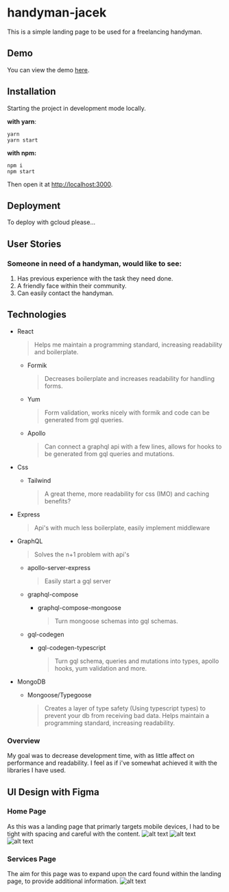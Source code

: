 # handyman-jacek

This is a simple landing page to be used for a freelancing handyman.

## Demo

You can view the demo [here]("https://google.com").

## Installation

Starting the project in development mode locally.

**with yarn**:

```
yarn
yarn start
```

**with npm:**

```
npm i
npm start
```

Then open it at [http://localhost:3000](http://localhost:3000).

## Deployment

To deploy with gcloud please...

## User Stories

### Someone in need of a handyman, would like to see:

1. Has previous experience with the task they need done.
2. A friendly face within their community.
3. Can easily contact the handyman.

## Technologies

- React

  > Helps me maintain a programming standard, increasing readability and boilerplate.

  - Formik
    > Decreases boilerplate and increases readability for handling forms.
  - Yum
    > Form validation, works nicely with formik and code can be generated from gql queries.
  - Apollo
    > Can connect a graphql api with a few lines, allows for hooks to be generated from gql queries and mutations.

- Css
  - Tailwind
    > A great theme, more readability for css (IMO) and caching benefits?

* Express
  > Api's with much less boilerplate, easily implement middleware
* GraphQL

  > Solves the n+1 problem with api's

  - apollo-server-express
    > Easily start a gql server
  - graphql-compose

    - graphql-compose-mongoose
      > Turn mongoose schemas into gql schemas.

  - gql-codegen
    - gql-codegen-typescript
      > Turn gql schema, queries and mutations into types, apollo hooks, yum validation and more.

* MongoDB
  - Mongoose/Typegoose
    > Creates a layer of type safety (Using typescript types) to prevent your db from receiving bad data. Helps maintain a programming standard, increasing readability.

### **Overview**

My goal was to decrease development time, with as little affect on performance and readability.
I feel as if i've somewhat achieved it with the libraries I have used.

## UI Design with Figma

### **Home Page**

As this was a landing page that primarly targets mobile devices, I had to be tight with spacing and careful with the content.
![alt text](https://i.imgur.com/Pe86Nwv.png)
![alt text](https://i.imgur.com/qwZe3Ma.png)
![alt text](https://i.imgur.com/pghDif8.png)

### **Services Page**

The aim for this page was to expand upon the card found within the landing page, to provide additional information.
![alt text](https://i.imgur.com/iRZ5t4r.png)
